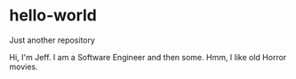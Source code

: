 # hello-world
Just another repository

Hi, I'm Jeff.  I am a Software Engineer and then some.  Hmm, I like old Horror movies.
